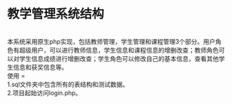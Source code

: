 教学管理系统结构
=
<br>
本系统采用原生php实现，包括教师管理，学生管理和课程管理3个部分。用户角色有超级用户，可以进行教师信息，学生信息和课程信息的增删改查；教师角色可以对学生信息成绩进行增删改查；学生角色可以修改自己的基本信息，查看其他学生信息和获奖信息等。<br>
使用
=
<br>
1.sql文件夹中包含所有的表结构和测试数据。<br>
2.项目起始访问login.php。


